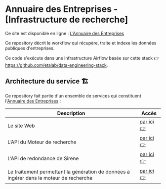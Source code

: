 # Annuaire des Entreprises - [Infrastructure de recherche]

Ce site est disponible en ligne : [L’Annuaire des Entreprises](https://annuaire-entreprises.data.gouv.fr)

Ce repository décrit le workflow qui récupère, traite et indexe les données publiques d'entreprises.

Ce code s'exécute dans une infrastructure Airflow basée sur cette stack 👉 https://github.com/etalab/data-engineering-stack.

## Architecture du service 🏗

Ce repository fait partie d'un ensemble de services qui constituent l'[Annuaire des Entreprises](https://annuaire-entreprises.data.gouv.fr) :

| Description | Accès |
|-|-|
|Le site Web | [par ici 👉](https://github.com/etalab/annuaire-entreprises-site) |
|L’API du Moteur de recherche | [par ici 👉](https://github.com/etalab/annuaire-entreprises-search-api) |
|L‘API de redondance de Sirene | [par ici 👉](https://github.com/etalab/annuaire-entreprises-sirene-api) |
|Le traitement permettant la génération de données à ingérer dans le moteur de recherche | [par ici 👉](https://github.com/etalab/annuaire-entreprises-search-infra) |
